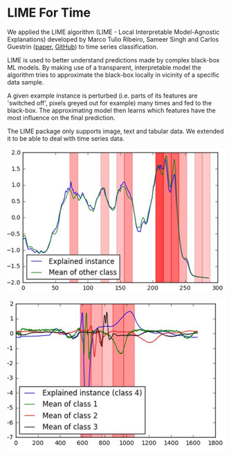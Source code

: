 # LIME For Time

We applied the LIME algorithm (LIME - Local Interpretable Model-Agnostic Explanations) developed by Marco Tulio Ribeiro, Sameer Singh and Carlos Guestrin  ([paper](https://arxiv.org/pdf/1602.04938.pdf), [GitHub](https://github.com/marcotcr/lime)) to time series classification. 

LIME is used to better understand predictions made by complex black-box ML models. By making use of a transparent, interpretable model the algorithm tries to approximate the black-box locally in vicinity of a specific data sample.

A given example instance is perturbed (i.e. parts of its features are 'switched off', pixels greyed out for example) many times and fed to the black-box. The approximating model then learns which features have the most influence on the final prediction.

The LIME package only supports image, text and tabular data. We extended it to be able to deal with time series data.

![Results on the coffee dataset](/demo/results/coffee/coffee_24_10_noise.JPG)

![Results on the ecg dataset](/demo/results/ecg/ecg_17_5_total_mean.JPG)
